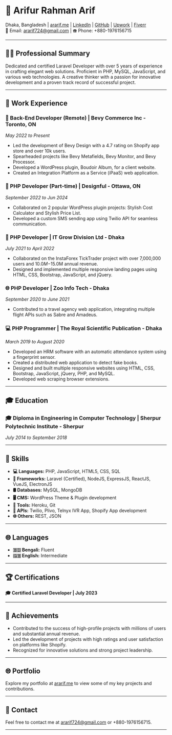 # 🚀 Arifur Rahman Arif

Dhaka, Bangladesh | [ararif.me](https://ararif.me) | [LinkedIn](https://www.linkedin.com/in/ararifdotme) | [GitHub](https://github.com/ararif724) | [Upwork](https://www.upwork.com/freelancers/mdarifurrahmana) | [Fiverr](https://www.fiverr.com/arifur724)  
📧 Email: ararif724@gmail.com | ☎️ Phone: +880-1976156715

---

## 👨‍💻 **Professional Summary**

Dedicated and certified Laravel Developer with over 5 years of experience in crafting elegant web solutions. Proficient in PHP, MySQL, JavaScript, and various web technologies. A creative thinker with a passion for innovative development and a proven track record of successful project.

---

## 💼 **Work Experience**

### **🚀 Back-End Developer (Remote) | Bevy Commerce Inc - Toronto, ON**
*May 2022 to Present*
- Led the development of Bevy Design with a 4.7 rating on Shopify app store and over 10k users.
- Spearheaded projects like Bevy Metafields, Bevy Monitor, and Bevy Processor.
- Developed a WordPress plugin, Boudoir Album, for a client website.
- Created an Integration Platform as a Service (iPaaS) web application.

### **🌟 PHP Developer (Part-time) | Designful - Ottawa, ON**
*September 2022 to Jun 2024*
- Collaborated on 2 popular WordPress plugin projects: Stylish Cost Calculator and Stylish Price List.
- Developed a custom SMS sending app using Twilio API for seamless communication.

### **🔧 PHP Developer | IT Grow Division Ltd - Dhaka**
*July 2021 to April 2022*
- Collaborated on the InstaForex TickTrader project with over 7,000,000 users and $10.0M-$15.0M annual revenue.
- Designed and implemented multiple responsive landing pages using HTML, CSS, Bootstrap, JavaScript, and jQuery.

### **🌐 PHP Developer | Zoo Info Tech - Dhaka**
*September 2020 to June 2021*
- Contributed to a travel agency web application, integrating multiple flight APIs such as Sabre and Amadeus.

### **💻 PHP Programmer | The Royal Scientific Publication - Dhaka**
*March 2019 to August 2020*
- Developed an HRM software with an automatic attendance system using a fingerprint sensor.
- Created a distributed web application to detect fake books.
- Designed and built multiple responsive websites using HTML, CSS, Bootstrap, JavaScript, jQuery, PHP, and MySQL.
- Developed web scraping browser extensions.

---

## 🎓 **Education**

### **🎓 Diploma in Engineering in Computer Technology | Sherpur Polytechnic Institute - Sherpur**
*July 2014 to September 2018*

---

## 🚀 **Skills**

- **💻 Languages:** PHP, JavaScript, HTML5, CSS, SQL
- **🚀 Frameworks:** Laravel (Certified), NodeJS, ExpressJS, ReactJS, VueJS, ElectronJS
- **🛢️ Databases:** MySQL, MongoDB
- **🖥️ CMS:** WordPress Theme & Plugin development
- **🔧 Tools:** Heroku, Git
- **🔄 APIs:** Twilio, Plivo, Telnyx IVR App, Shopify App development
- **🌐 Others:** REST, JSON

---

## 🌐 **Languages**

- **🇧🇩 Bengali:** Fluent
- **🇬🇧 English:** Intermediate

---

## 🏆 **Certifications**

**🎓 Certified Laravel Developer | July 2023**

---

## 🌟 **Achievements**

- Contributed to the success of high-profile projects with millions of users and substantial annual revenue.
- Led the development of projects with high ratings and user satisfaction on platforms like Shopify.
- Recognized for innovative solutions and strong project leadership.

---

## 🌐 **Portfolio**

Explore my portfolio at [ararif.me](https://ararif.me) to view some of my key projects and contributions.

---

## 📧 **Contact**

Feel free to contact me at ararif724@gmail.com or +880-1976156715.

---
